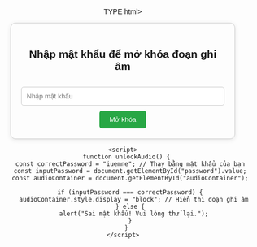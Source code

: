 TYPE html>
  <html lang="en">
  <head>
    <meta charset="UTF-8">
    <meta name="viewport" content="width=device-width, initial-scale=1.0">
    <title>Mở khóa đoạn ghi âm</title>
    <style>
      body {
        font-family: Arial, sans-serif;
        text-align: center;
        margin-top: 50px;
      }
      .container {
        max-width: 400px;
        margin: auto;
        padding: 20px;
        border: 1px solid #ccc;
        border-radius: 10px;
        box-shadow: 0 2px 10px rgba(0, 0, 0, 0.1);
      }
      input[type="password"] {
        width: 100%;
        padding: 10px;
        margin: 10px 0;
        border: 1px solid #ccc;
        border-radius: 5px;
      }
      button {
        padding: 10px 20px;
        border: none;
        background-color: #28a745;
        color: white;
        border-radius: 5px;
        cursor: pointer;
      }
      button:hover {
        background-color: #218838;
      }
      .audio-container {
        display: none;
        margin-top: 20px;
      }
    </style>
  </head>
  <body>
    <div class="container">
      <h2>Nhập mật khẩu để mở khóa đoạn ghi âm</h2>
      <input type="password" id="password" placeholder="Nhập mật khẩu">
      <button onclick="unlockAudio()">Mở khóa</button>
      <div class="audio-container" id="audioContainer">
        <h3>Đoạn ghi âm của bạn:</h3>
        <audio controls>
          <source src="https://drive.google.com/file/d/1Mm_gpW-8RicUq8dFDpIj2U1b6Di-pCpg/view?usp=drive_link" type="audio/mpeg">
          Trình duyệt của bạn không hỗ trợ audio.
        </audio>
      </div>
    </div>

    <script>
      function unlockAudio() {
        const correctPassword = "iuemne"; // Thay bằng mật khẩu của bạn
        const inputPassword = document.getElementById("password").value;
        const audioContainer = document.getElementById("audioContainer");

        if (inputPassword === correctPassword) {
          audioContainer.style.display = "block"; // Hiển thị đoạn ghi âm
        } else {
          alert("Sai mật khẩu! Vui lòng thử lại.");
        }
      }
    </script>
  </body>
  </html>
